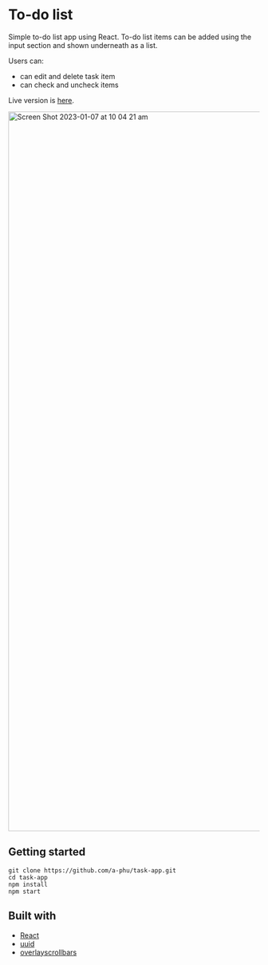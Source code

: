 # To-do list
Simple to-do list app using React. 
To-do list items can be added using the input section and shown underneath as a list.

Users can:
* can edit and delete task item 
* can check and uncheck items


Live version is [here](https://a-phu.github.io/task-app/).

<img width="1440" alt="Screen Shot 2023-01-07 at 10 04 21 am" src="https://user-images.githubusercontent.com/46221612/211114371-9a3c8960-631b-4d18-8ae7-81ec0b7110c1.png">

## Getting started
```
git clone https://github.com/a-phu/task-app.git
cd task-app
npm install
npm start
```

## Built with
* [React](https://reactjs.org/)
* [uuid](https://www.npmjs.com/package/uuid)
* [overlayscrollbars](https://www.npmjs.com/package/overlayscrollbars-react)
